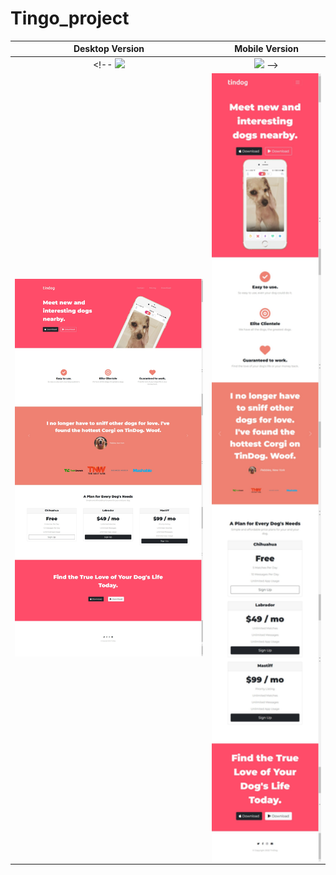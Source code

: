 # Tingo_project
Desktop Version | Mobile Version
:-------------------------: | :-------------------------: 
<!-- ![](images/portfolio.png) | ![](images/mobileScreen.png) -->
<img align="left" width="650" src="https://github.com/YasminGhandy/Tingo_project/blob/main/images/portfolio.png"> | <img align="right" width="350" src="https://github.com/YasminGhandy/Tingo_project/blob/main/images/moblieScreen.png">
